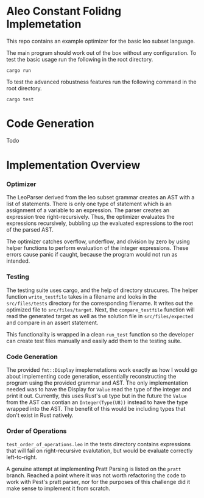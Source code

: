 # Aleo Constant Folidng Implemetation
This repo contains an example optimizer for the basic leo subset language. 

The main program should work out of the box without any configuration. To test the basic usage run the following in the root directory. 
```
cargo run
```

To test the advanced robustness features run the following command in the root directory.
```
cargo test
```

# Code Generation
Todo

# Implementation Overview
### Optimizer
The LeoParser derived from the leo subset grammar creates an AST with a list of statements. There is only one type of statement which is an assignment of a variable to an expression. The parser creates an expression tree right-recursively. Thus, the optimizer evaluates the expressions recursively, bubbling up the evaluated expressions to the root of the parsed AST. 

The optimizer catches overflow, underflow, and division by zero by using helper functions to perform evaluation of the integer expressions. These errors cause panic if caught, because the program would not run as intended. 

### Testing
The testing suite uses cargo, and the help of directory strucures. The helper function `write_testfile` takes in a filename and looks in the `src/files/tests` directory for the corresponding filename. It writes out the optimized file to `src/files/target`. Next, the `compare_testfile` function will read the generated target as well as the solution file in `src/files/expected` and compare in an assert statement. 

This functionality is wrapped in a clean `run_test` function so the developer can create test files manually and easily add them to the testing suite. 

### Code Generation
The provided `fmt::Display` imeplemetations work exactly as how I would go about implementing code generation, essentially reconstructing the program using the provided grammar and AST. The only implementation needed was to have the Display for `Value` read the type of the integer and print it out. Currently, this uses Rust's `u8` type but in the future the `Value` from the AST can contian an `Integer(Type(U8))` instead to have the type wrapped into the AST. The benefit of this would be including types that don't exist in Rust natively. 

### Order of Operations
`test_order_of_operations.leo` in the tests directory contains expressions that will fail on right-recursive evalutation, but would be evaluate correctly left-to-right.

A genuine attempt at implementing Pratt Parsing is listed on the `pratt` branch. Reached a point where it was not worth refactoring the code to work with Pest's pratt parser, nor for the purposes of this challenge did it make sense to implement it from scratch. 